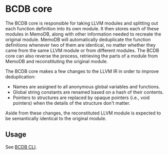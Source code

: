 # BCDB core

The BCDB core is responsible for taking LLVM modules and splitting out each
function definition into its own module. It then stores each of these modules
in MemoDB, along with other information needed to recreate the original module.
MemoDB will automatically deduplicate the function definitions whenever two
of them are identical, no matter whether they came from the same LLVM module or
from different modules. The BCDB core can also reverse the process, retrieving
the parts of a module from MemoDB and reconstituting the original module.

The BCDB core makes a few changes to the LLVM IR in order to improve
deduplication:

- Names are assigned to all anonymous global variables and functions.
- Global string constants are renamed based on a hash of their contents.
- Pointers to structures are replaced by opaque pointers (i.e., void pointers)
  when the details of the structure don't matter.

Aside from these changes, the reconstituted LLVM module is expected to be
semantically identical to the original module.

## Usage

See [BCDB CLI].

[BCDB CLI]: ./docs/cli.md
